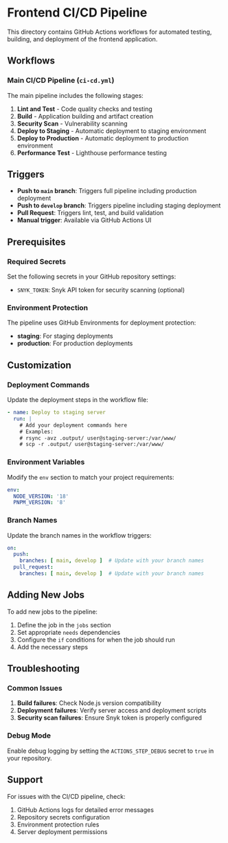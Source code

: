 # Frontend CI/CD Pipeline

This directory contains GitHub Actions workflows for automated testing, building, and deployment of the frontend application.

## Workflows

### Main CI/CD Pipeline (`ci-cd.yml`)

The main pipeline includes the following stages:

1. **Lint and Test** - Code quality checks and testing
2. **Build** - Application building and artifact creation
3. **Security Scan** - Vulnerability scanning
4. **Deploy to Staging** - Automatic deployment to staging environment
5. **Deploy to Production** - Automatic deployment to production environment
6. **Performance Test** - Lighthouse performance testing

## Triggers

- **Push to `main` branch**: Triggers full pipeline including production deployment
- **Push to `develop` branch**: Triggers pipeline including staging deployment
- **Pull Request**: Triggers lint, test, and build validation
- **Manual trigger**: Available via GitHub Actions UI

## Prerequisites

### Required Secrets

Set the following secrets in your GitHub repository settings:

- `SNYK_TOKEN`: Snyk API token for security scanning (optional)

### Environment Protection

The pipeline uses GitHub Environments for deployment protection:

- **staging**: For staging deployments
- **production**: For production deployments

## Customization

### Deployment Commands

Update the deployment steps in the workflow file:

```yaml
- name: Deploy to staging server
  run: |
    # Add your deployment commands here
    # Examples:
    # rsync -avz .output/ user@staging-server:/var/www/
    # scp -r .output/ user@staging-server:/var/www/
```

### Environment Variables

Modify the `env` section to match your project requirements:

```yaml
env:
  NODE_VERSION: '18'
  PNPM_VERSION: '8'
```

### Branch Names

Update the branch names in the workflow triggers:

```yaml
on:
  push:
    branches: [ main, develop ]  # Update with your branch names
  pull_request:
    branches: [ main, develop ]  # Update with your branch names
```

## Adding New Jobs

To add new jobs to the pipeline:

1. Define the job in the `jobs` section
2. Set appropriate `needs` dependencies
3. Configure the `if` conditions for when the job should run
4. Add the necessary steps

## Troubleshooting

### Common Issues

1. **Build failures**: Check Node.js version compatibility
2. **Deployment failures**: Verify server access and deployment scripts
3. **Security scan failures**: Ensure Snyk token is properly configured

### Debug Mode

Enable debug logging by setting the `ACTIONS_STEP_DEBUG` secret to `true` in your repository.

## Support

For issues with the CI/CD pipeline, check:
1. GitHub Actions logs for detailed error messages
2. Repository secrets configuration
3. Environment protection rules
4. Server deployment permissions
